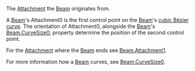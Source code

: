 The [Attachment](https://create.roblox.com/docs/reference/engine/classes/Attachment) the [Beam](https://create.roblox.com/docs/reference/engine/classes/Beam) originates from.

A [Beam](https://create.roblox.com/docs/reference/engine/classes/Beam)'s Attachment0 is the first control point on the [Beam](https://create.roblox.com/docs/reference/engine/classes/Beam)'s [cubic
Bézier curve][1]. The orientation of Attachment0, alongside the [Beam](https://create.roblox.com/docs/reference/engine/classes/Beam)'s
[Beam.CurveSize0](https://create.roblox.com/docs/reference/engine/classes/Beam#CurveSize0), property determine the position of the second control
point.

For the [Attachment](https://create.roblox.com/docs/reference/engine/classes/Attachment) where the [Beam](https://create.roblox.com/docs/reference/engine/classes/Beam) ends see [Beam.Attachment1](https://create.roblox.com/docs/reference/engine/classes/Beam#Attachment1).

For more information how a [Beam](https://create.roblox.com/docs/reference/engine/classes/Beam) curves, see [Beam.CurveSize0](https://create.roblox.com/docs/reference/engine/classes/Beam#CurveSize0).

[1]: https://en.wikipedia.org/wiki/B%C3%A9zier_curve